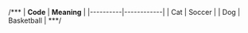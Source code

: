 /***
| __Code__ | __Meaning__ |
|----------|------------|
| Cat      | Soccer     | 
| Dog      | Basketball |
***/
